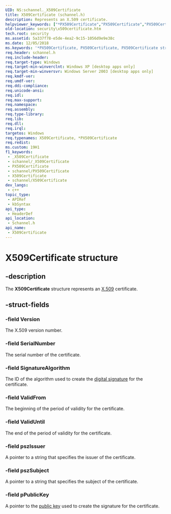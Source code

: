 ```yaml
---
UID: NS:schannel._X509Certificate
title: X509Certificate (schannel.h)
description: Represents an X.509 certificate.
helpviewer_keywords: ["*PX509Certificate","PX509Certificate","PX509Certificate structure pointer [Security]","X509Certificate","X509Certificate structure [Security]","schannel/PX509Certificate","schannel/X509Certificate","security.x509certificate"]
old-location: security\x509certificate.htm
tech.root: security
ms.assetid: 5a337f78-e5de-4ea2-9c15-1056d9e9e38c
ms.date: 12/05/2018
ms.keywords: '*PX509Certificate, PX509Certificate, PX509Certificate structure pointer [Security], X509Certificate, X509Certificate structure [Security], schannel/PX509Certificate, schannel/X509Certificate, security.x509certificate'
req.header: schannel.h
req.include-header: 
req.target-type: Windows
req.target-min-winverclnt: Windows XP [desktop apps only]
req.target-min-winversvr: Windows Server 2003 [desktop apps only]
req.kmdf-ver: 
req.umdf-ver: 
req.ddi-compliance: 
req.unicode-ansi: 
req.idl: 
req.max-support: 
req.namespace: 
req.assembly: 
req.type-library: 
req.lib: 
req.dll: 
req.irql: 
targetos: Windows
req.typenames: X509Certificate, *PX509Certificate
req.redist: 
ms.custom: 19H1
f1_keywords:
 - _X509Certificate
 - schannel/_X509Certificate
 - PX509Certificate
 - schannel/PX509Certificate
 - X509Certificate
 - schannel/X509Certificate
dev_langs:
 - c++
topic_type:
 - APIRef
 - kbSyntax
api_type:
 - HeaderDef
api_location:
 - Schannel.h
api_name:
 - X509Certificate
---
```


# X509Certificate structure


## -description

The <b>X509Certificate</b> structure represents an <a href="https://docs.microsoft.com/windows/desktop/SecGloss/x-gly">X.509</a> certificate.

## -struct-fields

### -field Version

The X.509 version number.

### -field SerialNumber

The serial number of the certificate.

### -field SignatureAlgorithm

The ID of the algorithm used to create the <a href="https://docs.microsoft.com/windows/desktop/SecGloss/d-gly">digital signature</a> for the certificate.

### -field ValidFrom

The beginning of the period of validity for the certificate.

### -field ValidUntil

The end of the period of validity for the certificate.

### -field pszIssuer

A pointer to a string that specifies the issuer of the certificate.

### -field pszSubject

A pointer to a string that specifies the subject of the certificate.

### -field pPublicKey

A pointer to the <a href="https://docs.microsoft.com/windows/desktop/SecGloss/p-gly">public key</a> used to create the signature for the certificate.

